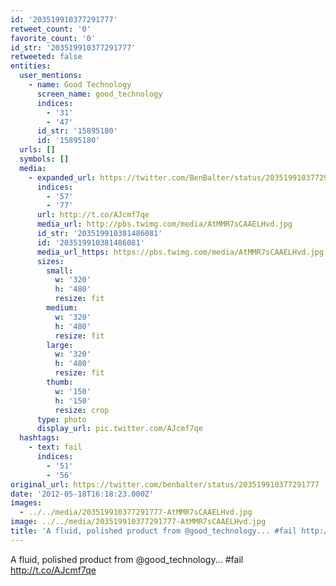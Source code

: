 ```yaml
---
id: '203519910377291777'
retweet_count: '0'
favorite_count: '0'
id_str: '203519910377291777'
retweeted: false
entities:
  user_mentions:
    - name: Good Technology
      screen_name: good_technology
      indices:
        - '31'
        - '47'
      id_str: '15895180'
      id: '15895180'
  urls: []
  symbols: []
  media:
    - expanded_url: https://twitter.com/BenBalter/status/203519910377291777/photo/1
      indices:
        - '57'
        - '77'
      url: http://t.co/AJcmf7qe
      media_url: http://pbs.twimg.com/media/AtMMR7sCAAELHvd.jpg
      id_str: '203519910381486081'
      id: '203519910381486081'
      media_url_https: https://pbs.twimg.com/media/AtMMR7sCAAELHvd.jpg
      sizes:
        small:
          w: '320'
          h: '480'
          resize: fit
        medium:
          w: '320'
          h: '480'
          resize: fit
        large:
          w: '320'
          h: '480'
          resize: fit
        thumb:
          w: '150'
          h: '150'
          resize: crop
      type: photo
      display_url: pic.twitter.com/AJcmf7qe
  hashtags:
    - text: fail
      indices:
        - '51'
        - '56'
original_url: https://twitter.com/benbalter/status/203519910377291777
date: '2012-05-18T16:18:23.000Z'
images:
  - ../../media/203519910377291777-AtMMR7sCAAELHvd.jpg
image: ../../media/203519910377291777-AtMMR7sCAAELHvd.jpg
title: 'A fluid, polished product from @good_technology... #fail http://t.co/AJcmf7qe'
---
```


A fluid, polished product from @good_technology... #fail http://t.co/AJcmf7qe
